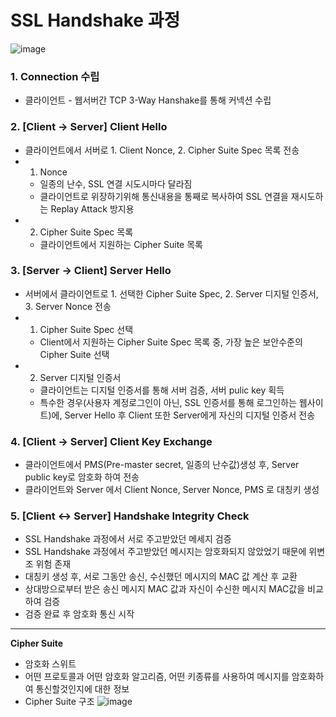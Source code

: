 # **SSL Handshake 과정**

![image](https://media.oss.navercorp.com/user/13474/files/0c37d912-7a7f-11e9-96ac-5fb4e7bedf79)

### 1. Connection 수립

-   클라이언트 - 웹서버간 TCP 3-Way Hanshake를 통해 커넥션 수립

### 2. [Client -> Server] Client Hello

-   클라이언트에서 서버로 1. Client Nonce, 2. Cipher Suite Spec 목록 전송
-   1. Nonce
    -   일종의 난수, SSL 연결 시도시마다 달라짐
    -   클라이언트로 위장하기위해 통신내용을 통째로 복사하여 SSL 연결을 재시도하는 Replay Attack 방지용
-   2. Cipher Suite Spec 목록
    -   클라이언트에서 지원하는 Cipher Suite 목록

### 3. [Server -> Client] Server Hello

-   서버에서 클라이언트로 1. 선택한 Cipher Suite Spec, 2. Server 디지털 인증서, 3. Server Nonce 전송
-   1. Cipher Suite Spec 선택
    -   Client에서 지원하는 Cipher Suite Spec 목록 중, 가장 높은 보안수준의 Cipher Suite 선택
-   2. Server 디지털 인증서
    -   클라이언트는 디지털 인증서를 통해 서버 검증, 서버 pulic key 획득
    -   특수한 경우(사용자 계정로그인이 아닌, SSL 인증서를 통해 로그인하는 웹사이트)에, Server Hello 후 Client 또한 Server에게 자신의 디지털 인증서 전송

### 4. [Client -> Server] Client Key Exchange

-   클라이언트에서 PMS(Pre-master secret, 일종의 난수값)생성 후, Server public key로 암호화 하여 전송
-   클라이언트와 Server 에서 Client Nonce, Server Nonce, PMS 로 대칭키 생성

### 5. [Client <-> Server] Handshake Integrity Check

-   SSL Handshake 과정에서 서로 주고받았던 메세지 검증
-   SSL Handshake 과정에서 주고받았던 메시지는 암호화되지 않았었기 때문에 위변조 위험 존재
-   대칭키 생성 후, 서로 그동안 송신, 수신했던 메시지의 MAC 값 계산 후 교환
-   상대방으로부터 받은 송신 메시지 MAC 값과 자신이 수신한 메시지 MAC값을 비교하여 검증
-   검증 완료 후 암호화 통신 시작  
      
    

----------

**Cipher Suite**

-   암호화 스위트
-   어떤 프로토콜과 어떤 암호화 알고리즘, 어떤 키종류를 사용하여 메시지를 암호화하여 통신할것인지에 대한 정보
-   Cipher Suite 구조 
![image](https://media.oss.navercorp.com/user/13474/files/a9e95ab0-7a97-11e9-8533-698a7f38035f)